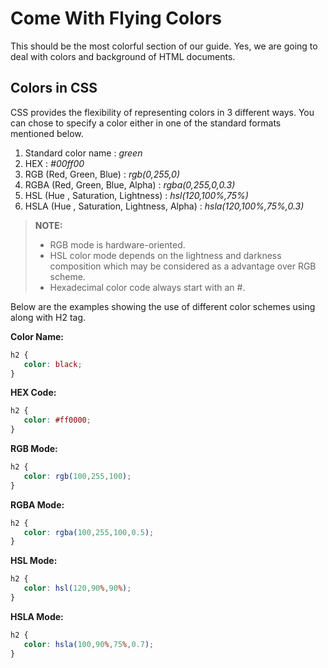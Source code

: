 Come With Flying Colors
=======================

This should be the most colorful section of our guide. Yes, we are going to deal with colors and background of HTML documents.

Colors in CSS
-------------
CSS provides the flexibility of representing colors in 3 different ways. You can chose to specify a color either in one of the standard formats mentioned below.

 1. Standard color name : *green*
 2. HEX : *#00ff00*
 3. RGB (Red, Green, Blue) : *rgb(0,255,0)*
 4. RGBA (Red, Green, Blue, Alpha) : *rgba(0,255,0,0.3)*
 5. HSL (Hue , Saturation, Lightness) : *hsl(120,100%,75%)*
 6. HSLA (Hue , Saturation, Lightness, Alpha) : *hsla(120,100%,75%,0.3)*

> **NOTE:**
>
> - RGB mode is hardware-oriented.
> - HSL color mode depends on the lightness and darkness composition which may be considered as a advantage over RGB scheme.
> - Hexadecimal color code always start with an #.

Below are the examples showing the use of different color schemes using along with H2 tag.

**Color Name:**

```css
h2 {
   color: black;
}
``` 

**HEX Code:**

```css
h2 {
   color: #ff0000;
}
``` 

**RGB Mode:**
```css
h2 {
   color: rgb(100,255,100);
}
``` 

**RGBA Mode:**
```css
h2 {
   color: rgba(100,255,100,0.5);
}
``` 

**HSL Mode:**
```css
h2 {
   color: hsl(120,90%,90%);
}
``` 

**HSLA Mode:**
```css
h2 {
   color: hsla(100,90%,75%,0.7);
}
``` 
